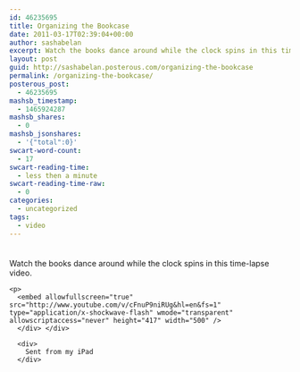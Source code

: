 ```yaml
---
id: 46235695
title: Organizing the Bookcase
date: 2011-03-17T02:39:04+00:00
author: sashabelan
excerpt: Watch the books dance around while the clock spins in this time-lapse video.Sent from my iPad
layout: post
guid: http://sashabelan.posterous.com/organizing-the-bookcase
permalink: /organizing-the-bookcase/
posterous_post:
  - 46235695
mashsb_timestamp:
  - 1465924287
mashsb_shares:
  - 0
mashsb_jsonshares:
  - '{"total":0}'
swcart-word-count:
  - 17
swcart-reading-time:
  - less then a minute
swcart-reading-time-raw:
  - 0
categories:
  - uncategorized
tags:
  - video
---
```

<div>
  <div style="padding-top: 8px;">
    <p>
      <span>Watch the books dance around while the clock spins in this time-lapse video.</span>
    </p></p> 
    
    <p>
      <embed allowfullscreen="true" src="http://www.youtube.com/v/cFnuP9niRUg&hl=en&fs=1" type="application/x-shockwave-flash" wmode="transparent" allowscriptaccess="never" height="417" width="500" />
      </div> </div> 
      
      <div>
        Sent from my iPad
      </div>